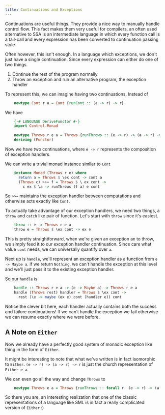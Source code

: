 ```yaml
---
title: Continuations and Exceptions
---
```


Continuations are useful things. They provide a nice way to manually
handle control flow. This fact makes them very useful for compilers,
an often used alternative to SSA is an intermediate language in which
every function call is a tail-call and every expression has been
converted to continuation passing style.

Often however, this isn't enough. In a language which exceptions, we
don't just have a single continuation. Since every expression can
either do one of two things.

 1. Continue the rest of the program normally
 2. Throw an exception and run an alternative program, the exception
    handler

To represent this, we can imagine having two continuations. Instead of

``` haskell
    newtype Cont r a = Cont {runCont :: (a -> r) -> r}
```

We have

``` haskell
    {-# LANGUAGE DeriveFunctor #-}
    import Control.Monad
    
    newtype Throws r e a = Throws {runThrows :: (e -> r) -> (a -> r) -> r}
    deriving (Functor)
```

Now we have two continuations, where `e -> r` represents the
composition of exception handlers.

We can write a trivial monad instance similar to `Cont`

``` haskell
    instance Monad (Throws r e) where
      return a = Throws $ \ex cont -> cont a
      (Throws c) >>= f = Throws $ \ ex cont ->
        c ex $ \a -> runThrows (f a) e cont
```

So `>>=` maintains the exception handler between computations and
otherwise acts exactly like `Cont`.

To actually take advantage of our exception handlers, we need two
things, a `throw` and `catch` like pair of function. Let's start with
`throw` since it's easiest.

``` haskell
    throw :: e -> Throws r e a
    throw e = Throws $ \ex cont -> ex e
```

This is pretty straightforward, when we're given an exception an to
throw, we simply feed it to our exception handler continuation. Since
care what value `cont` needs, we can universally quantify over `a`.


Next up is `handle`, we'll represent an exception handler as a
function from `e -> Maybe a`. If we return `Nothing`, we can't handle
the exception at this level and we'll just pass it to the existing
exception handler.

So our `handle` is

``` haskell
    handle :: Throws r e a -> (e -> Maybe a) -> Throws r e a
    handle (Throws rest) handler = Throws $ \ex cont ->
      rest (\e -> maybe (ex e) cont (handler e)) cont
```

Notice the clever bit here, each handler actually contains both the
success and failure continuations! If we can't handle the exception we
fail otherwise we can resume exactly where we were before.

## A Note on `Either`
Now we already have a perfectly good system of monadic exception like
thing in the form of `Either`.

It might be interesting to note that what we've written is in fact
isomorphic to `Either`. `(e -> r) -> (a -> r) -> r` is just the church
representation of `Either e a`.

We can even go all the way and change `Throws` to

``` haskell
    newtype Throws e a = Throws {runThrows :: forall r. (e -> r) -> (a -> r) -> r}
```

So there you are, an interesting realization that one of the classic
representations of a language like SML is in fact a really complicated
version of `Either` :)
